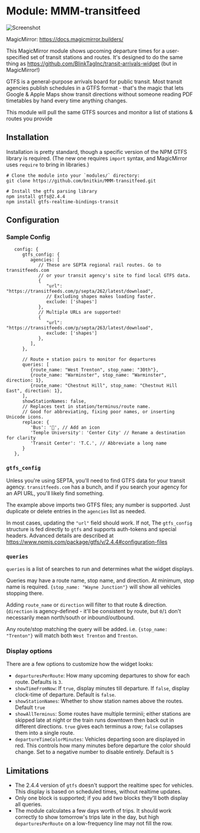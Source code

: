 # Module: MMM-transitfeed

![Screenshot](/res/screenshot.png?raw=true "Screenshot of module")

MagicMirror: https://docs.magicmirror.builders/

This MagicMirror module shows upcoming departure times for a user-specified
set of transit stations and routes. It's designed to do the same thing as
https://github.com/BlinkTagInc/transit-arrivals-widget (but in MagicMirror!)

GTFS is a general-purpose arrivals board for public transit.
Most transit agencies publish schedules in a GTFS format - that's
the magic that lets Google & Apple Maps show transit directions without
someone reading PDF timetables by hand every time anything changes.

This module will pull the same GTFS sources and monitor a list of
stations & routes you provide


## Installation

Installation is pretty standard, though a specific version of the NPM GTFS library
is required. (The new one requires `import` syntax, and MagicMirror uses `require`
to bring in libraries.)

```
# Clone the module into your `modules/` directory:
git clone https://github.com/bnitkin/MMM-transitfeed.git

# Install the gtfs parsing library
npm install gtfs@2.4.4
npm install gtfs-realtime-bindings-transit
```

## Configuration

### Sample Config
```
   config: {
      gtfs_config: {
         agencies: [
            // These are SEPTA regional rail routes. Go to transitfeeds.com
            // or your transit agency's site to find local GTFS data.
            {
               "url": "https://transitfeeds.com/p/septa/262/latest/download",
               // Excluding shapes makes loading faster.
               exclude: ['shapes']
            },
            // Multiple URLs are supported!
            {
               "url": "https://transitfeeds.com/p/septa/263/latest/download",
               exclude: ['shapes']
            },
         ],
      },

      // Route + station pairs to monitor for departures
      queries: [
         {route_name: "West Trenton", stop_name: "30th"},
         {route_name: "Warminster", stop_name: "Warminster", direction: 1},
         {route_name: "Chestnut Hill", stop_name: "Chestnut Hill East", direction: 1},
      ],
      showStationNames: false,
      // Replaces text in station/terminus/route name.
      // Good for abbreviating, fixing poor names, or inserting Unicode icons.
      replace: {
         'Bus': '🚌', // Add an icon
         'Temple University': 'Center City' // Rename a destination for clarity
         'Transit Center': 'T.C.', // Abbreviate a long name
      }
   },
```

### `gtfs_config`
 Unless you're using SEPTA, you'll need to find GTFS
data for your transit agency. `transitfeeds.com` has a bunch, and if you
search your agency for an API URL, you'll likely find something.

The example above imports two GTFS files; any number is supported. Just duplicate or
delete entries in the `agencies` list as needed.

In most cases, updating the `"url"` field should work. If not, The `gtfs_config`
structure is fed directly to `gtfs` and supports auth-tokens and special headers.
Advanced details are described at
https://www.npmjs.com/package/gtfs/v/2.4.4#configuration-files

### `queries`
`queries` is a list of searches to run and determines what the widget displays.

Queries may have a route name, stop name, and direction. At minimum, stop name
is required. `{stop_name: "Wayne Junction"}` will show all vehicles stopping there.

Adding `route_name` or `direction` will filter to that route & direction.
(`direction` is agency-defined - it'll be consistent by route, but `0`/`1`
don't necessarily mean north/south or inbound/outbound.

Any route/stop matching the query will be added. i.e. `{stop_name: "Trenton"}`
will match both `West Trenton` and `Trenton`.

### Display options
There are a few options to customize how the widget looks:

 - `departuresPerRoute`: How many upcoming departures to show for each route.
   Defaults is `3`.
 - `showTimeFromNow`: If `true`, display minutes till departure. If `false`, display
   clock-time of departure. Default is `false`.
 - `showStationNames`: Whether to show station names above the routes. Default `true`
 - `showAllTerminus`: Some routes have multiple terminii; either stations are skipped
   late at night or the train runs downtown then back out in different directions.
   `true` gives each terminus a row; `false` collapses them into a single route.
 - `departureTimeColorMinutes`: Vehicles departing soon are displayed in red. This
   controls how many minutes before departure the color should change. Set to a negative
   number to disable entirely. Default is `5`

## Limitations
 - The 2.4.4 version of `gtfs` doesn't support the realtime spec for vehicles.
   This display is based on scheduled times, without realtime updates.
 - Only one block is supported; if you add two blocks they'll both display all queries.
 - The module calculates a few days worth of trips. It should work correctly to show
   tomorrow's trips late in the day, but high `departuresPerRoute` on a low-frequency
   line may not fill the row.
